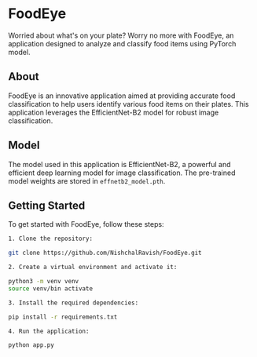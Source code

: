 # FoodEye

Worried about what's on your plate? Worry no more with FoodEye, an application designed to analyze and classify food items using PyTorch model.

## About

FoodEye is an innovative application aimed at providing accurate food classification to help users identify various food items on their plates. This application leverages the EfficientNet-B2 model for robust image classification.

## Model

The model used in this application is EfficientNet-B2, a powerful and efficient deep learning model for image classification. The pre-trained model weights are stored in `effnetb2_model.pth`.

## Getting Started

To get started with FoodEye, follow these steps:
```bash
1. Clone the repository:

git clone https://github.com/NishchalRavish/FoodEye.git

2. Create a virtual environment and activate it:

python3 -m venv venv
source venv/bin activate

3. Install the required dependencies:

pip install -r requirements.txt

4. Run the application:

python app.py
